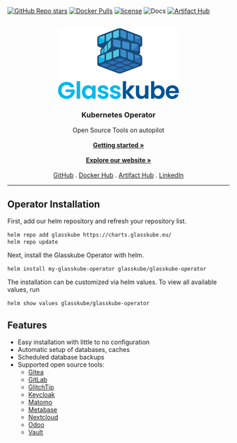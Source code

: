 [![GitHub Repo stars](https://img.shields.io/github/stars/glasskube/operator)](https://github.com/glasskube/operator)
[![Docker Pulls](https://img.shields.io/docker/pulls/glasskube/operator)](https://hub.docker.com/r/glasskube/operator)
[![license](https://img.shields.io/badge/license-LGPL_3.0-blue)](https://opensource.org/license/lgpl-3-0/)
![Docs](https://img.shields.io/badge/docs-glasskube.eu%2Fdocs-blue)
[![Artifact Hub](https://img.shields.io/endpoint?url=https://artifacthub.io/badge/repository/glasskube)](https://artifacthub.io/packages/helm/glasskube/glasskube-operator)


<br>
<div align="center">
  <a href="https://glasskube.eu/">
    <img src="https://raw.githubusercontent.com/glasskube/.github/main/images/glasskube-logo.png" alt="Glasskube Logo" height="160">
  </a>

<h3 align="center">Kubernetes Operator</h3>

  <p align="center">
    Open Source Tools on autopilot
    <br><br>
    <a href="https://glasskube.eu/docs/getting-started/install"><strong>Getting started »</strong></a>
    <br> <br>
    <a href="https://glasskube.eu/"><strong>Explore our website »</strong></a>
    <br>
    <br>
    <a href="https://github.com/glasskube" target="_blank">GitHub</a>
    .
    <a href="https://hub.docker.com/u/glasskube" target="_blank">Docker Hub</a>
    .
    <a href="https://artifacthub.io/packages/helm/glasskube/glasskube-operator" target="_blank">Artifact Hub</a>
    .
    <a href="https://www.linkedin.com/company/glasskube/" target="_blank">LinkedIn</a>
  </p>
</div>

<hr>

## Operator Installation

First, add our helm repository and refresh your repository list.

```
helm repo add glasskube https://charts.glasskube.eu/
helm repo update
```

Next, install the Glasskube Operator with helm.

```
helm install my-glasskube-operator glasskube/glasskube-operator
```

The installation can be customized via helm values. To view all available values, run

```
helm show values glasskube/glasskube-operator
```

## Features

- Easy installation with little to no configuration
- Automatic setup of databases, caches
- Scheduled database backups
- Supported open source tools:
  - [Gitea](https://glasskube.eu/docs/crd-reference/gitea)
  - [GitLab](https://glasskube.eu/docs/crd-reference/gitlab)
  - [GlitchTip](https://glasskube.eu/docs/crd-reference/glitchtip)
  - [Keycloak](https://glasskube.eu/docs/crd-reference/keycloak)
  - [Matomo](https://glasskube.eu/docs/crd-reference/matomo)
  - [Metabase](https://glasskube.eu/docs/crd-reference/metabase)
  - [Nextcloud](https://glasskube.eu/docs/crd-reference/nextcloud)
  - [Odoo](https://glasskube.eu/docs/crd-reference/odoo)
  - [Vault](https://glasskube.eu/docs/crd-reference/vault)
